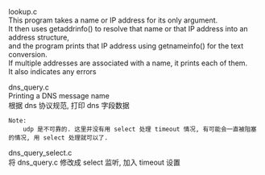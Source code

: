 lookup.c  
    This program takes a name or IP address for its only argument.  
    It then uses getaddrinfo() to resolve that name or that IP address into an address structure,  
    and the program prints that IP address using getnameinfo() for the text conversion.  
    If multiple addresses are associated with a name, it prints each of them.  
    It also indicates any errors  

dns_query.c  
    Printing a DNS message name  
    根据 dns 协议规范, 打印 dns 字段数据  

    Note:  
        udp 是不可靠的. 这里并没有用 select 处理 timeout 情况, 有可能会一直被阻塞的情况, 用 select 处理就可以了.  

dns_query_select.c  
    将 dns_query.c 修改成 select 监听, 加入 timeout 设置  
